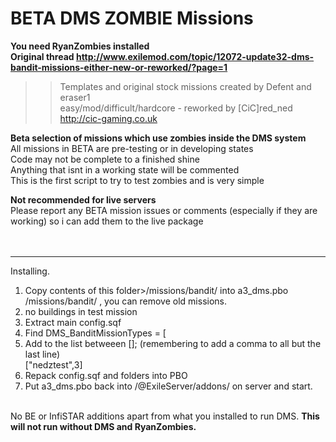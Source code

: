 # BETA DMS ZOMBIE Missions
<b>You need RyanZombies installed</b><br>
<b> Original thread http://www.exilemod.com/topic/12072-update32-dms-bandit-missions-either-new-or-reworked/?page=1 </b><br>
>>	Templates and original stock missions created by Defent and eraser1<br>
>>	easy/mod/difficult/hardcore - reworked by [CiC]red_ned http://cic-gaming.co.uk<br>
>>>>>>>>>>>>>>>>>>>>>>>>>>>>>>>>>>>>>>>>>>>>>>>>>>>>>>>>>>>>>>>>>>>>>>>>>>>>>>>>>

<b>Beta selection of missions which use zombies inside the DMS system</b><br>
All missions in BETA are pre-testing or in developing states <br>
Code may not be complete to a finished shine <br>
Anything that isnt in a working state will be commented <br>
This is the first script to try to test zombies and is very simple <br>

<b>Not recommended for live servers</b><br>
Please report any BETA mission issues or comments (especially if they are working) so i can add them to the live package<br>
<br><br>
*******************************************************
Installing.
1. 	Copy contents of this folder>/missions/bandit/ into a3_dms.pbo /missions/bandit/ , you can remove old missions.<br>
2. 	no buildings in test mission<br>
3. 	Extract main config.sqf<br>
4.	Find	DMS_BanditMissionTypes = [ <br>
5.	Add to the list betweeen []; (remembering to add a comma to all but the last line)<br>
["nedztest",3]<br>										
6.	Repack config.sqf and folders into PBO<br>
7. 	Put a3_dms.pbo back into /@ExileServer/addons/ on server and start.<br>
<br>
No BE or InfiSTAR additions apart from what you installed to run DMS. <b>This will not run without DMS and RyanZombies.</b> <br>